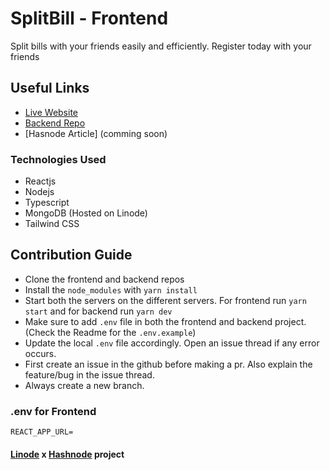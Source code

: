 # SplitBill - Frontend

Split bills with your friends easily and efficiently. Register today with your friends

## Useful Links

- [Live Website](https://split-bill-frontend.vercel.app/)
- [Backend Repo](https://github.com/rushilp2311/SplitBill-backend)
- [Hasnode Article] (comming soon)

### Technologies Used

- Reactjs
- Nodejs
- Typescript
- MongoDB (Hosted on Linode)
- Tailwind CSS



## Contribution Guide
- Clone the frontend and backend repos
- Install the `node_modules` with `yarn install`
- Start both the servers on the different servers. For frontend run `yarn start` and for backend run `yarn dev`
- Make sure to add `.env` file in both the frontend and backend project. (Check the Readme for the `.env.example`)
- Update the local `.env` file accordingly. Open an issue thread if any error occurs.
- First create an issue in the github before making a pr. Also explain the feature/bug in the issue thread.
- Always create a new branch. 

### .env for Frontend

```
REACT_APP_URL=
```

#### [Linode](https://www.linode.com/?utm_source=hashnode&utm_medium=article&utm_campaign=hackathon_announcement) x [Hashnode](www.hashnode.com) project
